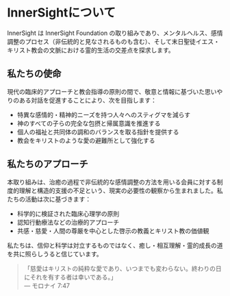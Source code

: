 # InnerSightについて
<!-- i18n: docs/es/about/index.md（2025年10月）と同期済み。 -->

InnerSight は InnerSight Foundation の取り組みであり、メンタルヘルス、感情調整のプロセス（非伝統的と見なされるものも含む）、そして末日聖徒イエス・キリスト教会の文脈における霊的生活の交差点を探求します。

## 私たちの使命

現代の臨床的アプローチと教会指導の原則の間で、敬意と情報に基づいた思いやりのある対話を促進することにより、次を目指します：

- 特異な感情的・精神的ニーズを持つ人々へのスティグマを減らす  
- 神のすべての子らの完全な包摂と帰属意識を推進する  
- 個人の福祉と共同体の調和のバランスを取る指針を提供する  
- 教会をキリストのような愛の避難所として強化する  

## 私たちのアプローチ

本取り組みは、治癒の過程で非伝統的な感情調整の方法を用いる会員に対する制度的理解と構造的支援の不足という、現実の必要性の観察から生まれました。私たちの活動は次に基づきます：

- 科学的に検証された臨床心理学の原則  
- 認知行動療法などの治療的アプローチ  
- 共感・慈愛・人間の尊厳を中心とした啓示の教義とキリスト教の価値観  

私たちは、信仰と科学は対立するものではなく、癒し・相互理解・霊的成長の道を共に照らしうると信じています。

> 「慈愛はキリストの純粋な愛であり、いつまでも変わらない。終わりの日にそれを有する者は幸いである。」  
> — モロナイ 7:47
